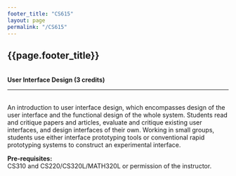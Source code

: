 ```yaml
---
footer_title: "CS615"
layout: page
permalink: "/CS615"
---
```


## {{page.footer_title}}
\
**User Interface Design (3 credits)**

---
\
An introduction to user interface design, which encompasses design of the user interface and the functional design of the whole system. Students read and critique papers and articles, evaluate and critique existing user interfaces, and design interfaces of their own. Working in small groups, students use either interface prototyping tools or conventional rapid prototyping systems to construct an experimental interface.

**Pre-requisites:**
\
CS310 and CS220/CS320L/MATH320L or permission of the instructor.